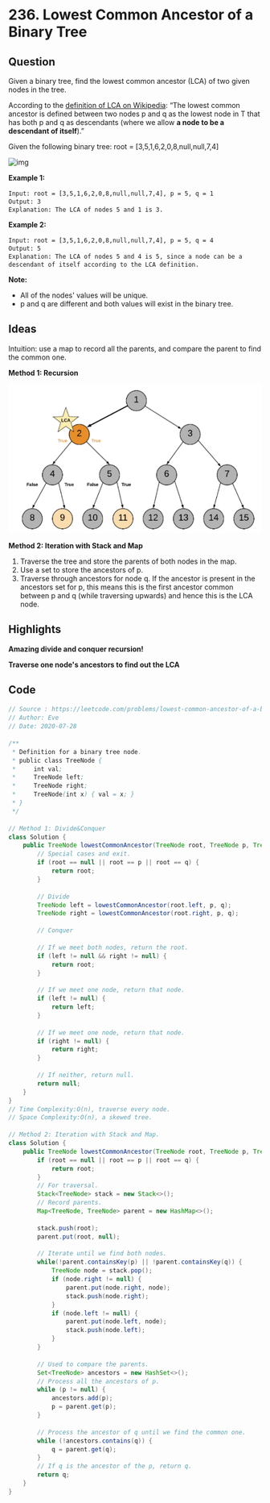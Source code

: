 # 236. Lowest Common Ancestor of a Binary Tree

## Question

Given a binary tree, find the lowest common ancestor (LCA) of two given nodes in the tree.

According to the [definition of LCA on Wikipedia](https://en.wikipedia.org/wiki/Lowest_common_ancestor): “The lowest common ancestor is defined between two nodes p and q as the lowest node in T that has both p and q as descendants (where we allow **a node to be a descendant of itself**).”

Given the following binary tree: root = [3,5,1,6,2,0,8,null,null,7,4]

![img](https://assets.leetcode.com/uploads/2018/12/14/binarytree.png)

 

**Example 1:**

```
Input: root = [3,5,1,6,2,0,8,null,null,7,4], p = 5, q = 1
Output: 3
Explanation: The LCA of nodes 5 and 1 is 3.
```

**Example 2:**

```
Input: root = [3,5,1,6,2,0,8,null,null,7,4], p = 5, q = 4
Output: 5
Explanation: The LCA of nodes 5 and 4 is 5, since a node can be a descendant of itself according to the LCA definition.
```

 

**Note:**

- All of the nodes' values will be unique.
- p and q are different and both values will exist in the binary tree.

## Ideas

Intuition: use a map to record all the parents, and compare the parent to find the common one.

**Method 1: Recursion**

![236](https://github.com/evegogogo/LeetCode/blob/master/images/236.png)

**Method 2: Iteration with Stack and Map**

1. Traverse the tree and store the parents of both nodes in the map.
2. Use a set to store the ancestors of p.
3. Traverse through ancestors for node q. If the ancestor is present in the ancestors set for p, this means this is the first ancestor common between p and q (while traversing upwards) and hence this is the LCA node.

## Highlights

**Amazing divide and conquer recursion!**

**Traverse one node's ancestors to find out the LCA**

## Code

```java
// Source : https://leetcode.com/problems/lowest-common-ancestor-of-a-binary-tree/
// Author: Eve
// Date: 2020-07-28

/**
 * Definition for a binary tree node.
 * public class TreeNode {
 *     int val;
 *     TreeNode left;
 *     TreeNode right;
 *     TreeNode(int x) { val = x; }
 * }
 */

// Method 1: Divide&Conquer
class Solution {
    public TreeNode lowestCommonAncestor(TreeNode root, TreeNode p, TreeNode q) {
        // Special cases and exit.
        if (root == null || root == p || root == q) {
            return root;
        }
        
        // Divide
        TreeNode left = lowestCommonAncestor(root.left, p, q);
        TreeNode right = lowestCommonAncestor(root.right, p, q);
        
        // Conquer
        
        // If we meet both nodes, return the root.
        if (left != null && right != null) {
            return root;
        }
        
        // If we meet one node, return that node.
        if (left != null) {
            return left;
        }
        
        // If we meet one node, return that node.
        if (right != null) {
            return right;
        }
        
        // If neither, return null.
        return null;
    }
}
// Time Complexity:O(n), traverse every node.
// Space Complexity:O(n), a skewed tree.

// Method 2: Iteration with Stack and Map.
class Solution {
    public TreeNode lowestCommonAncestor(TreeNode root, TreeNode p, TreeNode q) {
        if (root == null || root == p || root == q) {
            return root;
        }
        // For traversal.
        Stack<TreeNode> stack = new Stack<>();
        // Record parents.
        Map<TreeNode, TreeNode> parent = new HashMap<>();
        
        stack.push(root);
        parent.put(root, null);
       
        // Iterate until we find both nodes.
        while(!parent.containsKey(p) || !parent.containsKey(q)) {
            TreeNode node = stack.pop();
            if (node.right != null) {
                parent.put(node.right, node);
                stack.push(node.right);
            }
            if (node.left != null) {
                parent.put(node.left, node);
                stack.push(node.left);
            }
        }
        
        // Used to compare the parents.
        Set<TreeNode> ancestors = new HashSet<>();
        // Process all the ancestors of p.
        while (p != null) {
            ancestors.add(p);
            p = parent.get(p);
        }
        
        // Process the ancestor of q until we find the common one.
        while (!ancestors.contains(q)) {
            q = parent.get(q);
        }
        // If q is the ancestor of the p, return q.
        return q;
    }
}
```

